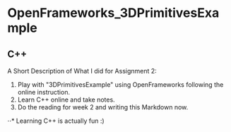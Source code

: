 # OpenFrameworks_3DPrimitivesExample
## C++

A Short Description of What I did for Assignment 2:
1. Play with "3DPrimitivesExample" using OpenFrameworks following the online instruction.
2. Learn C++ online and take notes.
3. Do the reading for week 2 and writing this Markdown now.

⋅⋅* Learning C++ is actually fun :)
    
